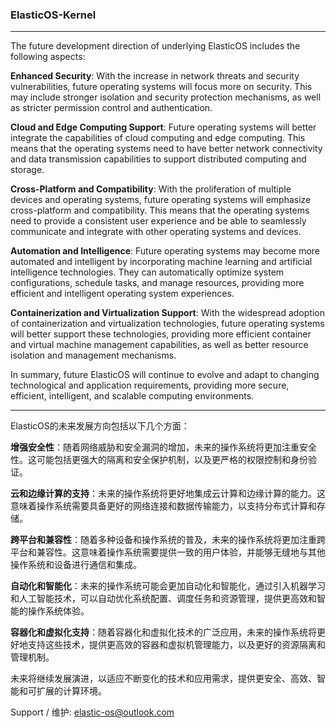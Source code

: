 ### ElasticOS-Kernel

***

The future development direction of underlying ElasticOS includes the following aspects:

**Enhanced Security**: With the increase in network threats and security vulnerabilities, future operating systems will focus more on security. This may include stronger isolation and security protection mechanisms, as well as stricter permission control and authentication.

**Cloud and Edge Computing Support**: Future operating systems will better integrate the capabilities of cloud computing and edge computing. This means that the operating systems need to have better network connectivity and data transmission capabilities to support distributed computing and storage.

**Cross-Platform and Compatibility**: With the proliferation of multiple devices and operating systems, future operating systems will emphasize cross-platform and compatibility. This means that the operating systems need to provide a consistent user experience and be able to seamlessly communicate and integrate with other operating systems and devices.

**Automation and Intelligence**: Future operating systems may become more automated and intelligent by incorporating machine learning and artificial intelligence technologies. They can automatically optimize system configurations, schedule tasks, and manage resources, providing more efficient and intelligent operating system experiences.

**Containerization and Virtualization Support**: With the widespread adoption of containerization and virtualization technologies, future operating systems will better support these technologies, providing more efficient container and virtual machine management capabilities, as well as better resource isolation and management mechanisms.

In summary, future ElasticOS will continue to evolve and adapt to changing technological and application requirements, providing more secure, efficient, intelligent, and scalable computing environments.


***

ElasticOS的未来发展方向包括以下几个方面：

**增强安全性**：随着网络威胁和安全漏洞的增加，未来的操作系统将更加注重安全性。这可能包括更强大的隔离和安全保护机制，以及更严格的权限控制和身份验证。

**云和边缘计算的支持**：未来的操作系统将更好地集成云计算和边缘计算的能力。这意味着操作系统需要具备更好的网络连接和数据传输能力，以支持分布式计算和存储。

**跨平台和兼容性**：随着多种设备和操作系统的普及，未来的操作系统将更加注重跨平台和兼容性。这意味着操作系统需要提供一致的用户体验，并能够无缝地与其他操作系统和设备进行通信和集成。

**自动化和智能化**：未来的操作系统可能会更加自动化和智能化，通过引入机器学习和人工智能技术，可以自动优化系统配置、调度任务和资源管理，提供更高效和智能的操作系统体验。

**容器化和虚拟化支持**：随着容器化和虚拟化技术的广泛应用，未来的操作系统将更好地支持这些技术，提供更高效的容器和虚拟机管理能力，以及更好的资源隔离和管理机制。

未来将继续发展演进，以适应不断变化的技术和应用需求，提供更安全、高效、智能和可扩展的计算环境。


Support / 维护: elastic-os@outlook.com


<!--
**elasticos/elasticos** is a ✨ _special_ ✨ repository because its `README.md` (this file) appears on your GitHub profile.

Here are some ideas to get you started:

- 🔭 I’m currently working on ...
- 🌱 I’m currently learning ...
- 👯 I’m looking to collaborate on ...
- 🤔 I’m looking for help with ...
- 💬 Ask me about ...
- 📫 How to reach me: ...
- 😄 Pronouns: ...
- ⚡ Fun fact: ...
-->
